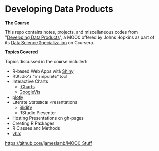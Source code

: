 Developing Data Products
========================

**The Course**

This repo contains notes, projects, and miscellaneous codes from "[Developing Data Products](https://www.coursera.org/course/devdataprod)", a MOOC offered by Johns Hopkins as part of its [Data Science Specialization](https://www.coursera.org/specialization/jhudatascience/1?utm_medium=listingPage) on Coursera.

**Topics Covered**

Topics discussed in the course included:

- R-based Web Apps with [Shiny](http://shiny.rstudio.com/)
- RStudio's "manipulate" tool
- Interactive Charts
    - [rCharts](http://rcharts.io/)
    - [GoogleVis](http://cran.r-project.org/web/packages/googleVis/index.html)
- [plotly](https://plot.ly/)
- Literate Statistical Presentations
    - [Slidify](http://slidify.org/)
    - RStudio Presenter
- Hosting Presentations on gh-pages
- Creating R Packages
- R Classes and Methods
- [yhat](https://yhathq.com/)



https://github.com/jameslamb/MOOC_Stuff